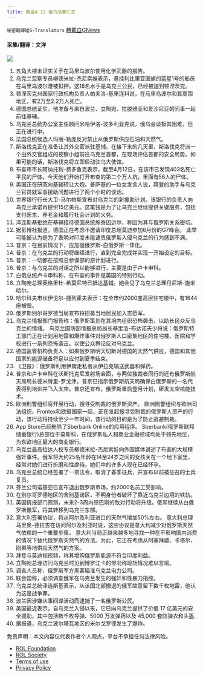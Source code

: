 ```yaml
---
title: 截至4.12 俄乌战事汇总
---
```

`秘密翻譯組G-Translators` [轉載自GNews](https://gnews.org/zh-hans/2336324/)

#### 采集/翻译：文洋
![](https://assets.gnews.org/wp-content/uploads/2022/04/16497914411.png)
1. 五角大楼未证实关于在马里乌波尔使用化学武器的报告。
2. 乌克兰监察专员柳德米拉-杰尼索娃表示，悬挂利比里亚国旗的蓝星1号的船员在马里乌波尔港被扣押。这18名水手是乌克兰公民，已经被送到顿涅茨克。
3. 顿涅茨克州国家行政机构负责人帕夫洛-基里连科说，在马里乌波尔和其周围地区，有2万至2.2万人死亡。
4. 德国总统证实，他准备与来自波兰、立陶宛、拉脱维亚和爱沙尼亚的同事一起前往基辅。
5. 乌克兰总统办公室主任顾问米哈伊洛-波多利亚克说，俄乌会谈极其困难，但正在进行中。
6. 法国总统候选人玛丽-勒庞反对禁止从俄罗斯供应石油和天然气。
7. 斯洛伐克正在准备让其外交官派驻基辅。在接下来的几天里，斯洛伐克将派一个由外交官组成的视察小组前往乌克兰首都，在现场评估首都的安全局势。如果可能的话，斯洛伐克将立即启动驻乌大使馆。
8. 布查市市长阿纳托利-费多鲁克表示，截至4月12日，在该市已发现403名死亡平民的尸体。今天他们开始打开布查的第二个万人坑，里面有56人的尸体。
9. 美国正在研究向基辅转让大炮。普萨基的一位女发言人说，拜登的助手与乌克兰官员就军事援助问题进行了两个小时的谈话。
10. 世界银行行长大卫-马尔帕斯宣布对乌克兰的新援助计划。该银行的负责人向乌克兰承诺再提供15亿美元。这笔钱是为了让乌克兰继续提供关键服务，包括支付医生、养老金和履行社会计划的义务。
11. 泽连斯基拒绝在基辅接待德国总统施泰因迈尔，称因为其与俄罗斯关系密切。
12. 据彭博社报道，德国正在考虑不邀请印度总理莫迪参加6月份的G7峰会。
此举可能被认为是为了表明对印度未能谴责俄罗斯入侵乌克兰的行为感到不满。
13. 普京：在目前情况下，应加强俄罗斯-白俄罗斯一体化。
14. 普京：在乌克兰的行动将继续进行，直到完全完成并实现一开始设定的目标。
15. 普京：一切都在按照总参谋部的原计划进行。
16. 普京：与乌克兰的对话之所以能够进行，主要是由于卢卡申科。
17. 白俄总统卢卡申科称，在布查的事件是英国的特别行动。
18. 立陶宛总理英格里杜-希莫尼特已抵达基辅。她会见了乌克兰总理丹尼斯-施米哈尔。
19. 哈尔科夫市长伊戈尔-捷列霍夫表示：在全市约2000座高层住宅楼中，有1644座被毁。
20. 俄罗斯别尔哥罗德当局宣布将招募当地居民加入志愿军。
21. 乌克兰情报部门报告称：俄罗斯策划在其境内组织恐怖袭击，以助长民众反乌克兰的情绪。
乌克兰国防部情报总局局长基里洛-布达诺夫少将说：俄罗斯特工部门正在计划用地雷和爆炸事件对俄罗斯人口密集地区的住宅楼、医院和学校进行一系列恐怖袭击。以使公众舆论反对乌克兰。
22. 德国监管机构负责人：如果俄罗斯明天切断对德国的天然气供应，德国和其他国家的能源储备将足以应付到夏季结束。
23. 《卫报》：俄罗斯利用伊朗走私者从伊拉克输送武器和弹药。
24. 普京和卢卡申科在沃斯托克尼发射场会面，与两位独裁者同行的还有俄罗斯航天局局长德米特里-罗戈津。普京已指示俄罗斯航天局确保白俄罗斯的一名代表得到培训并飞入太空。普京还宣布，俄罗斯重启登月计划，研发太空核能技术。
25. 欧洲刑警组织将开展行动，搜寻受制裁的俄罗斯资产。
欧洲刑警组织与欧洲司法组织、Frontex和欧盟国家一起，正在发起搜寻受制裁的俄罗斯人资产的行动，该行动将持续至少一年时间，该行动的目的是为了防止逃避制裁。
26. App Store已经删除了Sberbank Online的应用程序。
Sberbank(俄罗斯联邦储蓄银行)总部位于莫斯科，在俄罗斯私人和商业金融领域均处于领先地位，为东欧地区最大的商业银行。
27. 乌克兰最高拉达人权专员柳德米拉-杰尼索娃向外国媒体讲述了布查的大规模强奸事件。俄军将大约25名年龄在14至24岁之间的女孩关在一个地下室里，经常对她们进行折磨和性虐待。她们中的许多人现在已经怀孕。
28. 乌克兰总统已经签署了一项法令，取消了春季征兵，并宣布以前被征召的士兵复员。
29. 芬兰公司诺基亚已宣布退出俄罗斯市场，约2000名员工受影响。
30. 在别尔哥罗德地区的舍别基诺区，不明身份者破坏了靠近乌克兰边境的铁轨。
31. 英国情报部门预测，未来2-3周内顿巴斯的敌对行动将升级。俄军继续从白俄罗斯撤军，将其转移到乌克兰东部。
32. 意大利签署协议，将从阿尔及利亚进口的天然气增加50%左右。
意大利总理马里奥-德拉吉在访问阿尔及利亚时说，这些协议是意大利减少对俄罗斯天然气依赖的一个重要步骤。
意大利当局正越来越多地寻找一种在不影响国内消费的情况下替代俄罗斯天然气的方法。为此，它正在考虑从阿塞拜疆、卡塔尔、刚果等地供应天然气的方案。
33. 拜登与莫迪视视频，称其增购俄罗斯能源不符合印度利益。
34. 立陶宛总理访问乌克兰时见到博罗江卡的惨况称现场情况难以言喻。
35. 调查人员称，俄罗斯军方黑客瞄准乌克兰电力公司。
36. 联合国称，必须调查俄军在乌克兰发生的强奸和性暴力指控。
37. 乌克兰总统泽连斯基表示，从该国北部撤退的俄军故意留下数千枚地雷，他认为这是战争罪。
38. 波兰因涉嫌从事间谍活动而逮捕了一名俄罗斯公民。
39. 美国最近表示，自乌克兰入侵以来，它已向乌克兰提供了价值 17 亿美元的安全援助，其中包括数千枚导弹、5000 万发弹药以及 45,000 套防弹衣和头盔.
40. 据报道，乌克兰波尔塔瓦地区的米尔戈罗德发生了爆炸。


 

免责声明：本文内容仅代表作者个人观点，平台不承担任何法律风险。

- [ROL Foundation](https://rolfoundation.org/)
- [ROL Society](https://rolsociety.org/)
- [Terms of use](https://gnews.org/terms-of-use-3/)
- [Privacy Policy](https://gnews.org/privacy-policy/)
